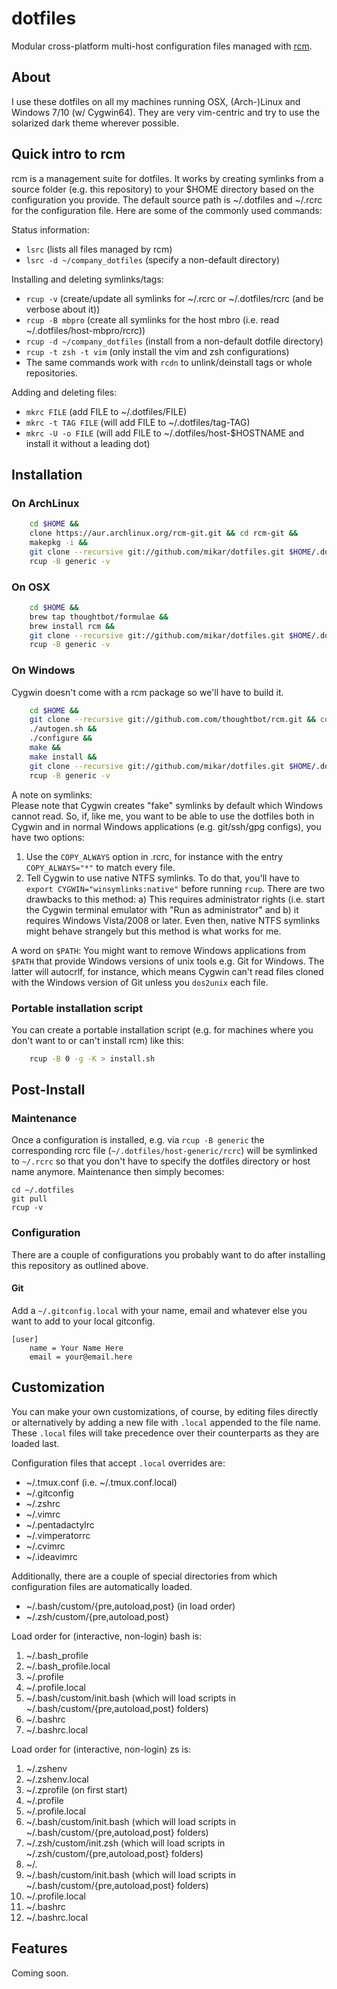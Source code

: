 # dotfiles

Modular cross-platform multi-host configuration files managed with [rcm](https://github.com/thoughtbot/rcm).

## About

I use these dotfiles on all my machines running OSX, (Arch-)Linux and Windows 7/10 (w/ Cygwin64).
They are very vim-centric and try to use the solarized dark theme wherever possible.

## Quick intro to rcm

rcm is a management suite for dotfiles. It works by creating symlinks from a source folder (e.g. this repository) to your $HOME directory based on the configuration you provide.
The default source path is ~/.dotfiles and ~/.rcrc for the configuration file.
Here are some of the commonly used commands:  

Status information:
* `lsrc` (lists all files managed by rcm)
* `lsrc -d ~/company_dotfiles` (specify a non-default directory)

Installing and deleting symlinks/tags:
* `rcup -v` (create/update all symlinks for ~/.rcrc or ~/.dotfiles/rcrc (and be verbose about it))
* `rcup -B mbpro` (create all symlinks for the host mbro (i.e. read ~/.dotfiles/host-mbpro/rcrc))
* `rcup -d ~/company_dotfiles` (install from a non-default dotfile directory)
* `rcup -t zsh -t vim` (only install the vim and zsh configurations)
* The same commands work with `rcdn` to unlink/deinstall tags or whole repositories.  

Adding and deleting files:
* `mkrc FILE` (add FILE to ~/.dotfiles/FILE)
* `mkrc -t TAG FILE` (will add FILE to ~/.dotfiles/tag-TAG)
* `mkrc -U -o FILE` (will add FILE to ~/.dotfiles/host-$HOSTNAME and install it without a leading dot)

## Installation

### On ArchLinux

```bash
    cd $HOME &&
    clone https://aur.archlinux.org/rcm-git.git && cd rcm-git &&
    makepkg -i &&
    git clone --recursive git://github.com/mikar/dotfiles.git $HOME/.dotfiles &&
    rcup -B generic -v
```

### On OSX

```bash
    cd $HOME &&
    brew tap thoughtbot/formulae &&
    brew install rcm &&
    git clone --recursive git://github.com/mikar/dotfiles.git $HOME/.dotfiles &&
    rcup -B generic -v
```

### On Windows

Cygwin doesn't come with a rcm package so we'll have to build it.

```bash
    cd $HOME &&
    git clone --recursive git://github.com.com/thoughtbot/rcm.git && cd rcm &&
    ./autogen.sh &&
    ./configure &&
    make &&
    make install &&
    git clone --recursive git://github.com/mikar/dotfiles.git $HOME/.dotfiles &&
    rcup -B generic -v
```

A note on symlinks:  
Please note that Cygwin creates "fake" symlinks by default which Windows cannot read. So, if, like me, you want to be able to use the dotfiles both in Cygwin and in normal Windows applications (e.g. git/ssh/gpg configs), you have two options:  
1) Use the `COPY_ALWAYS` option in .rcrc, for instance with the entry `COPY_ALWAYS="*"` to match every file.
2) Tell Cygwin to use native NTFS symlinks. To do that, you'll have to `export CYGWIN="winsymlinks:native"` before running `rcup`. There are two drawbacks to this method: a) This requires administrator rights (i.e. start the Cygwin terminal emulator with "Run as administrator" and b) it requires Windows Vista/2008 or later. Even then, native NTFS symlinks might behave strangely but this method is what works for me.  

A word on `$PATH`:
You  might want to remove Windows applications from `$PATH` that provide Windows versions of unix tools e.g. Git for Windows. The latter will autocrlf, for instance, which means Cygwin can't read files cloned with the Windows version of Git unless you `dos2unix` each file.

### Portable installation script

You can create a portable installation script (e.g. for machines where you don't want to or can't install rcm) like this:

```bash
    rcup -B 0 -g -K > install.sh
```

## Post-Install

### Maintenance

Once a configuration is installed, e.g. via `rcup -B generic` the corresponding rcrc file (`~/.dotfiles/host-generic/rcrc`)
will be symlinked to `~/.rcrc` so that you don't have to specify the dotfiles directory or host name anymore.
Maintenance then simply becomes:
```
cd ~/.dotfiles
git pull
rcup -v
```

### Configuration

There are a couple of configurations you probably want to do after installing this repository as outlined above.

#### Git

Add a `~/.gitconfig.local` with your name, email and whatever else you want to add to your local gitconfig.  
```
[user]
    name = Your Name Here
    email = your@email.here
```

## Customization

You can make your own customizations, of course, by editing files directly or alternatively by adding a new file with 
`.local` appended to the file name. These `.local` files will take precedence over their counterparts as they are loaded last.

Configuration files that accept `.local` overrides are:
  * ~/.tmux.conf (i.e. ~/.tmux.conf.local)
  * ~/.gitconfig
  * ~/.zshrc
  * ~/.vimrc
  * ~/.pentadactylrc
  * ~/.vimperatorrc
  * ~/.cvimrc
  * ~/.ideavimrc

Additionally, there are a couple of special directories from which configuration files are automatically loaded.

  * ~/.bash/custom/{pre,autoload,post} (in load order)
  * ~/.zsh/custom/{pre,autoload,post}

Load order for (interactive, non-login) bash is:
1. ~/.bash_profile
2. ~/.bash_profile.local
3. ~/.profile
5. ~/.profile.local
4. ~/.bash/custom/init.bash (which will load scripts in ~/.bash/custom/{pre,autoload,post} folders)
6. ~/.bashrc
7. ~/.bashrc.local

Load order for (interactive, non-login) zs is:
1. ~/.zshenv
2. ~/.zshenv.local
3. ~/.zprofile (on first start)
4. ~/.profile
5. ~/.profile.local
4. ~/.bash/custom/init.bash (which will load scripts in ~/.bash/custom/{pre,autoload,post} folders)
5. ~/.zsh/custom/init.zsh (which will load scripts in ~/.zsh/custom/{pre,autoload,post} folders)
3. ~/.
4. ~/.bash/custom/init.bash (which will load scripts in ~/.bash/custom/{pre,autoload,post} folders)
5. ~/.profile.local
6. ~/.bashrc
7. ~/.bashrc.local

## Features

Coming soon.

